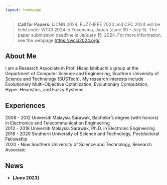 ```yaml
---
layout: homepage
---
```


> **Call for Papers:** IJCNN 2024, FUZZ-IEEE 2024 and CEC 2024 will be held under WCCI 2024 in Yokohama, Japan (June 30 - July 5). The paper submission deadline is January 15, 2024. For more information, see the webpage https://wcci2024.org/

## About Me
I am a Research Associate in Prof. Hisao Ishibuchi's group at the Department of Computer Science and Engineering, Southern University of Science and Technology (SUSTech).
My research interests include Evolutionary Multi-Objective Optimization, Evolutionary Computation, Hyper-Heuristics, and Fuzzy Systems. 

## Experiences 
2008 - 2012 Universiti Malaysia Sarawak, Bachelor’s degree (with honors) in Electronics and Telecommunication Engineering <br /> 
2012 - 2018 Universiti Malaysia Sarawak, Ph.D. in Electronic Engineering <br /> 
2018 - 2020 Southern University of Science and Technology, Postdoctoral Fellowship <br /> 
2020 - Now  Southern University of Science and Technology, Research Associate <br /> 

## News

- **[June 2023]** 


